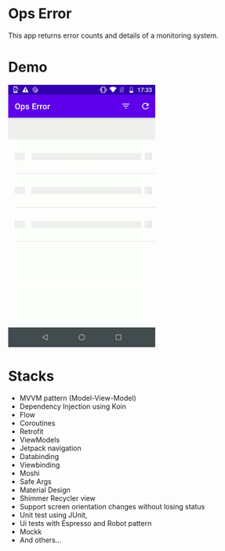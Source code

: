# Ops Error

This app returns error counts and
details of a monitoring system.

# Demo
<img src="demo/demo.gif" width="300" heigth="300">

# Stacks
* MVVM pattern (Model-View-Model)
* Dependency Injection using Koin
* Flow
* Coroutines
* Retrofit 
* ViewModels
* Jetpack navigation
* Databinding
* Viewbinding
* Moshi
* Safe Args
* Material Design
* Shimmer Recycler view
* Support screen orientation changes without losing status
* Unit test using JUnit, 
* Ui tests with Espresso and Robot pattern
* Mockk 
* And others...




